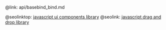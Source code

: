 @link: api/basebind_bind.md

@seolinktop: [javascript ui components library](https://webix.com)
@seolink: [javascript drag and drop library](https://webix.com/widget/portlet/)